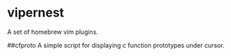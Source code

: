 vipernest
=========

A set of homebrew vim plugins.

##cfproto
A simple script for displaying c function prototypes under cursor.
